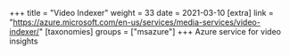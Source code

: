 +++
title = "Video Indexer"
weight = 33
date = 2021-03-10
[extra]
link = "https://azure.microsoft.com/en-us/services/media-services/video-indexer/"
[taxonomies]
groups = ["msazure"]
+++
Azure service for video insights

